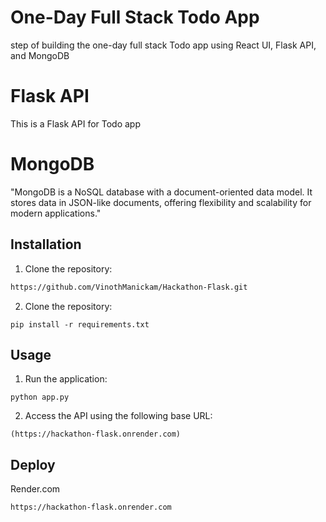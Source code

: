 # One-Day Full Stack Todo App
step of building the one-day full stack Todo app using React UI, Flask API, and MongoDB
# Flask API 
This is a Flask API for Todo app
# MongoDB
"MongoDB is a NoSQL database with a document-oriented data model. It stores data in JSON-like documents, offering flexibility and scalability for modern applications."
## Installation
1. Clone the repository:
   
```bash
https://github.com/VinothManickam/Hackathon-Flask.git

```

2. Clone the repository:

`pip install -r requirements.txt`


## Usage

1. Run the application:

`python app.py`


2. Access the API using the following base URL:

`(https://hackathon-flask.onrender.com)`

## Deploy

  Render.com
```bash
https://hackathon-flask.onrender.com
```
